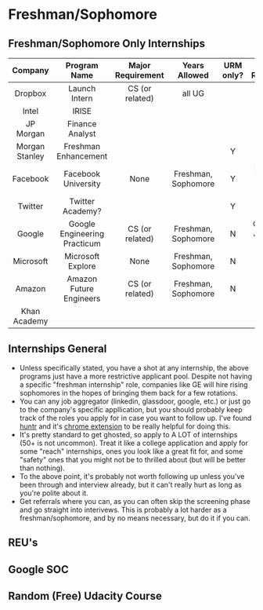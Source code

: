 # Freshman/Sophomore

## Freshman/Sophomore Only Internships

|     Company    |     Program Name     | Major Requirement | Years Allowed | URM only? | Additional Requirements |
|:--------------:|:--------------------:|:-----------------:|:-------------------:|:---------:|:---------------------------------------------:|
|     Dropbox    |     Launch Intern    |  CS (or related)  |        all UG       |           | Must be first internship |
|      Intel     |         IRISE        |                   |                     |           |                                               |
|    JP Morgan   |    Finance Analyst   |                   |                     |           |                                               |
| Morgan Stanley | Freshman Enhancement |                   |                     |     Y     |                                               |
|    Facebook    | Facebook University| None |Freshman, Sophomore| Y | Demonstrate interest in BSCS |
|     Twitter    | Twitter Academy? |                   |                     | Y |           |
| Google | Google Engineering Practicum | CS (or related) | Freshman, Sophomore | N | C, C++, Java, JavaScript or Python |
|    Microsoft   | Microsoft Explore | None | Freshman, Sophomore | N | Intro to CS + Calc |
|    Amazon   | Amazon Future Engineers | CS (or related) | Freshman, Sophomore | N | N/A |
|    Khan Academy   |                      |                   |                     |           | |


## Internships General
* Unless specifically stated, you have a shot at any internship, the above programs just have a more restrictive applicant pool. Despite not having a specific "freshman internship" role, companies like GE will hire rising sophomores in the hopes of bringing them back for a few rotations. 
* You can any job aggregator (linkedin, glassdoor, google, etc.) or just go to the company's specific appllication, but you should probably keep track of the roles you apply for in case you want to follow up. I've found [huntr](https://huntr.co/) and it's [chrome extension](https://chrome.google.com/webstore/detail/huntr-job-search-tracker/mihdfbecejheednfigjpdacgeilhlmnf) to be really helpful for doing this. 
* It's pretty standard to get ghosted, so apply to A LOT of internships (50+ is not uncommon). Treat it like a college application and apply for some "reach" internships, ones you look like a great fit for, and some "safety" ones that you might not be to thrilled about (but will be better than nothing).
* To the above point, it's probably not worth following up unless you've been through and interview already, but it can't really hurt as long as you're polite about it.
* Get referrals where you can, as you can often skip the screening phase and go straight into interivews. This is probably a lot harder as a freshman/sophomore, and by no means necessary, but do it if you can.


## REU's

## Google SOC

## Random (Free) Udacity Course
